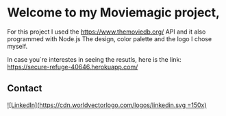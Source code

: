 # Welcome to my Moviemagic project,

  

For this project I used the https://www.themoviedb.org/ API and it also programmed with Node.js
The design, color palette and the logo I chose myself. 

In case you´re interestes in seeing the resutls, here is the link: https://secure-refuge-40646.herokuapp.com/

  


## Contact

[![LinkedIn](https://cdn.worldvectorlogo.com/logos/linkedin.svg =150x)
](https://www.linkedin.com/in/afraelfa)
